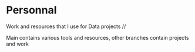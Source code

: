 # Personnal
Work and resources that I use for Data projects //

Main contains various tools and resources, other branches contain projects and work

